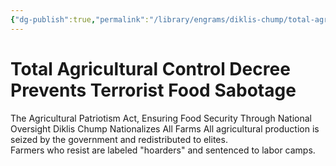 ```yaml
---
{"dg-publish":true,"permalink":"/library/engrams/diklis-chump/total-agricultural-control-decree-prevents-terrorist-food-sabotage/","tags":["DC/Rural","DC/AS5"]}
---
```


# Total Agricultural Control Decree Prevents Terrorist Food Sabotage
The Agricultural Patriotism Act, Ensuring Food Security Through National Oversight
Diklis Chump Nationalizes All Farms
	All agricultural production is seized by the government and redistributed to elites.  
	Farmers who resist are labeled "hoarders" and sentenced to labor camps.
